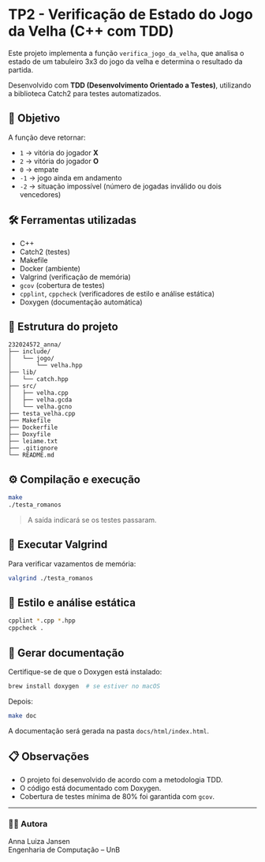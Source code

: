 # TP2 - Verificação de Estado do Jogo da Velha (C++ com TDD)

Este projeto implementa a função `verifica_jogo_da_velha`, que analisa o estado de um tabuleiro 3x3 do jogo da velha e determina o resultado da partida.

Desenvolvido com **TDD (Desenvolvimento Orientado a Testes)**, utilizando a biblioteca Catch2 para testes automatizados.

## 🧠 Objetivo

A função deve retornar:
- `1`  → vitória do jogador **X**
- `2`  → vitória do jogador **O**
- `0`  → empate
- `-1` → jogo ainda em andamento
- `-2` → situação impossível (número de jogadas inválido ou dois vencedores)

## 🛠️ Ferramentas utilizadas

- C++
- Catch2 (testes)
- Makefile
- Docker (ambiente)
- Valgrind (verificação de memória)
- `gcov` (cobertura de testes)
- `cpplint`, `cppcheck` (verificadores de estilo e análise estática)
- Doxygen (documentação automática)

## 📁 Estrutura do projeto

```
232024572_anna/
├── include/
│   └── jogo/
│       └── velha.hpp
├── lib/
│   └── catch.hpp
├── src/
│   ├── velha.cpp
│   ├── velha.gcda
│   └── velha.gcno
├── testa_velha.cpp
├── Makefile
├── Dockerfile
├── Doxyfile
├── leiame.txt
├── .gitignore
└── README.md
```

## ⚙️ Compilação e execução

```bash
make
./testa_romanos
```

> A saída indicará se os testes passaram.

## 🧪 Executar Valgrind

Para verificar vazamentos de memória:

```bash
valgrind ./testa_romanos
```

## 🧼 Estilo e análise estática

```bash
cpplint *.cpp *.hpp
cppcheck .
```

## 🧾 Gerar documentação

Certifique-se de que o Doxygen está instalado:

```bash
brew install doxygen  # se estiver no macOS
```

Depois:

```bash
make doc
```

A documentação será gerada na pasta `docs/html/index.html`.

## 📋 Observações

- O projeto foi desenvolvido de acordo com a metodologia TDD.
- O código está documentado com Doxygen.
- Cobertura de testes mínima de 80% foi garantida com `gcov`.

---

### 👩‍💻 Autora

Anna Luiza Jansen  
Engenharia de Computação – UnB  
